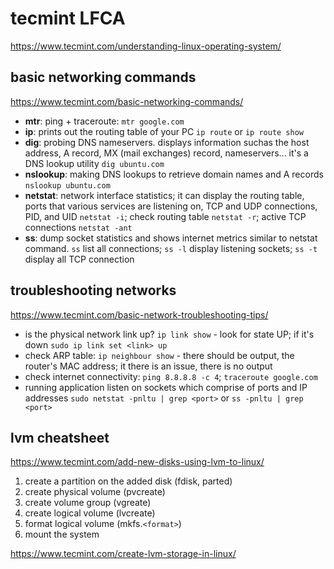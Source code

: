 # tecmint LFCA

<https://www.tecmint.com/understanding-linux-operating-system/>

## basic networking commands

<https://www.tecmint.com/basic-networking-commands/>

- **mtr**: ping + traceroute: `mtr google.com`
- **ip**: prints out the routing table of your PC `ip route` or `ip route show`
- **dig**: probing DNS nameservers. displays information suchas the host address, A record, MX (mail exchanges) record, nameservers... it's a DNS lookup utility `dig ubuntu.com`
- **nslookup**: making DNS lookups to retrieve domain names and A records `nslookup ubuntu.com`
- **netstat**: network interface statistics; it can display the routing table, ports that various services are listening on, TCP and UDP connections, PID, and UID `netstat -i`; check routing table `netstat -r`; active TCP connections `netstat -ant`
- **ss**: dump socket statistics and shows internet metrics similar to netstat command. `ss` list all connections; `ss -l` display listening sockets; `ss -t` display all TCP connection

## troubleshooting networks

<https://www.tecmint.com/basic-network-troubleshooting-tips/>

- is the physical network link up? `ip link show` - look for state UP; if it's down `sudo ip link set <link> up`
- check ARP table: `ip neighbour show` - there should be output, the router's MAC address; it there is an issue, there is no output
- check internet connectivity: `ping 8.8.8.8 -c 4`; `traceroute google.com`
- running application listen on sockets which comprise of ports and IP addresses `sudo netstat -pnltu | grep <port>` or `ss -pnltu | grep <port>`

## lvm cheatsheet

<https://www.tecmint.com/add-new-disks-using-lvm-to-linux/>

1. create a partition on the added disk (fdisk, parted)
2. create physical volume (pvcreate)
3. create volume group (vgreate)
4. create logical volume (lvcreate)
5. format logical volume (mkfs.`<format>`)
6. mount the system

<https://www.tecmint.com/create-lvm-storage-in-linux/>